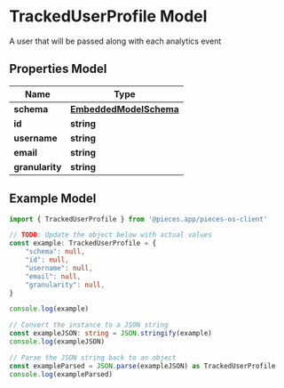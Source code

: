 
# TrackedUserProfile Model

A user that will be passed along with each analytics event

## Properties Model

Name | Type
------------ | -------------
**schema** | [**EmbeddedModelSchema**](EmbeddedModelSchema)
**id** | **string**
**username** | **string**
**email** | **string**
**granularity** | **string**

## Example Model

```typescript
import { TrackedUserProfile } from '@pieces.app/pieces-os-client'

// TODO: Update the object below with actual values
const example: TrackedUserProfile = {
    "schema": null,
    "id": null,
    "username": null,
    "email": null,
    "granularity": null,
}

console.log(example)

// Convert the instance to a JSON string
const exampleJSON: string = JSON.stringify(example)
console.log(exampleJSON)

// Parse the JSON string back to an object
const exampleParsed = JSON.parse(exampleJSON) as TrackedUserProfile
console.log(exampleParsed)
```


